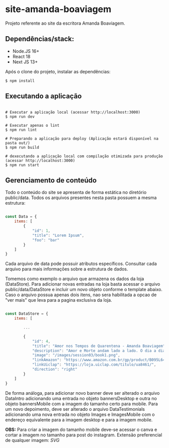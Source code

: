 # site-amanda-boaviagem

Projeto referente ao site da escritora Amanda Boaviagem. 

## Dependências/stack:

* Node.JS 16+
* React 18
* Next JS 13+

Após o clone do projeto, instalar as dependências:

`$ npm install`

## Executando a aplicação

```shell

# Executar a aplicação local (acessar http://localhost:3000)
$ npm run dev

# Executar apenas o lint
$ npm run lint

# Preparando a aplicação para deploy (Aplicação estará disponível na pasta out/)
$ npm run build

# dexecutando a aplicação local com compilação otimizada para produção (acessar http://localhost:3000)
$ npm run start

```

## Gerenciamento de conteúdo

Todo o conteúdo do site se apresenta de forma estática no diretório public/data. Todos os arquivos presentes nesta pasta possuem a mesma estrutura:

```javascript

const Data = {
    items: [
        {
            "id": 1,
            "title": "Lorem Ipsum",
            "foo": "bar"
        }
    ]
}

```

Cada arquivo de data pode possuir atributos específicos. Consultar cada arquivo para mais informações sobre a estrutura de dados. 

Tomemos como exemplo o arquivo que armazena os dados da loja (DataStore). Para adicionar novas entradas na loja basta acessar o arquivo public/data/DataStore e incluir um novo objeto conforme o template abaixo. Caso o arquivo possua apenas dois itens, nao sera habilitada a opcao de "ver mais" que leva para a pagina exclusiva da loja.

```javascript

const DataStore = {
    items: [

        ...

        {
            "id": 4,
            "title": "Amor nos Tempos de Quarentena - Amanda Boaviagem",
            "description": "Amor e Morte andam lado a lado. O dia a dia da jovem médica Manuela no hospital em que trabalha em tempos de pandemia do Covid19. Flashes de um passado não tão distante mas feliz, a lua de mel dela e Pedro na Riviera Maya, nas cálidas águas do Caribe. O medo e a insegurança que sente ao ter de encarar a pandemia sozinha. O marido preso em outro país sem poder voltar ao Brasil. Amizades, sonhos, descobertas. Uma luz em sua vida quando tudo parecia perdido. Um antídoto para a pandemia? Acompanhe Manuela nesses tempos difusos (e confusos) em que a verdade é desmentida e o que era solução se torna problema. Sua sanidade mental está sendo posta à prova a todo o momento nessa pandemia? Manuela está pronta pro jogo e disposta a arriscar tudo. E você? O que você seria capaz de fazer por amor?",
            "image": "/images/session03/book1.png",
            "linkAmazon": "https://www.amazon.com.br/gp/product/B095L64BDN/ref=as_li_tl?ie=UTF8&camp=1789&creative=9325&creativeASIN=B095L64BDN&linkCode=as2&tag=amandaboaviag-20&linkId=6c8777f4c063d10938dc2ffcbe3883d5",
            "linkUiclap": "https://loja.uiclap.com/titulo/ua8461/",
            "direction": "right"
        }
    ]
}

```

De forma análoga, para adicionar novo banner deve ser alterado o arquivo DataIntro adicionando uma entrada no objeto bannersDesktop e outra no objeto bannersMobile com a imagem do tamanho certo para mobile. Para um novo depoimento, deve ser alterado o arquivo DataTestimonials adicionando uma nova entrada no objeto Images e ImagesMobile com o endereço equivalente para a imagem desktop e para a imagem mobile.

**OBS:** Para criar a imagem do tamanho mobile deve-se acessar o canva e cortar a imagem no tamanho para post do instagram. Extensão preferencial de qualquer imagem: *SVG*